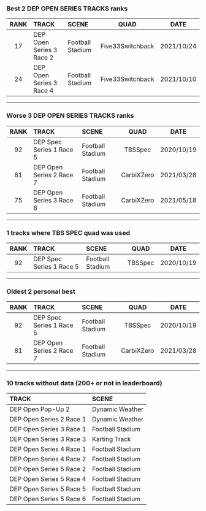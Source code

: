 ### Best 2 DEP OPEN SERIES TRACKS ranks
|RANK|TRACK|SCENE|QUAD|DATE|
|:---:|:---|:---|:---:|:---:|
|17|DEP Open Series 3 Race 2|Football Stadium|Five33Switchback|2021/10/24|
|24|DEP Open Series 3 Race 4|Football Stadium|Five33Switchback|2021/10/10|
---
### Worse 3 DEP OPEN SERIES TRACKS ranks
|RANK|TRACK|SCENE|QUAD|DATE|
|:---:|:---|:---|:---:|:---:|
|92|DEP Spec Series 1 Race 5|Football Stadium|TBSSpec|2020/10/19|
|81|DEP Open Series 2 Race 7|Football Stadium|CarbiXZero|2021/03/28|
|75|DEP Open Series 3 Race 6|Football Stadium|CarbiXZero|2021/05/18|
---
### 1 tracks where TBS SPEC quad was used
|RANK|TRACK|SCENE|QUAD|DATE|
|:---:|:---|:---|:---:|:---:|
|92|DEP Spec Series 1 Race 5|Football Stadium|TBSSpec|2020/10/19|
---
### Oldest 2 personal best
|RANK|TRACK|SCENE|QUAD|DATE|
|:---:|:---|:---|:---:|:---:|
|92|DEP Spec Series 1 Race 5|Football Stadium|TBSSpec|2020/10/19|
|81|DEP Open Series 2 Race 7|Football Stadium|CarbiXZero|2021/03/28|
---
### 10 tracks without data (200+ or not in leaderboard)
|TRACK|SCENE|
|:---|:---|
|DEP Open Pop-Up 2|Dynamic Weather|
|DEP Open Series 2 Race 1|Dynamic Weather|
|DEP Open Series 3 Race 1|Football Stadium|
|DEP Open Series 3 Race 3|Karting Track|
|DEP Open Series 4 Race 1|Football Stadium|
|DEP Open Series 4 Race 2|Football Stadium|
|DEP Open Series 5 Race 2|Football Stadium|
|DEP Open Series 5 Race 4|Football Stadium|
|DEP Open Series 5 Race 5|Football Stadium|
|DEP Open Series 5 Race 6|Football Stadium|
